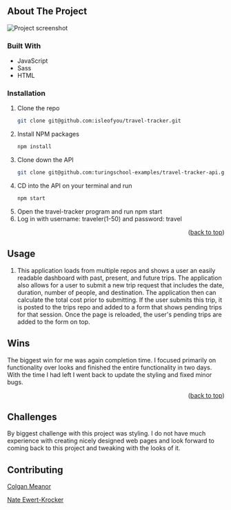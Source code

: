 <!-- ABOUT THE PROJECT -->
## About The Project

![Project screenshot](https://user-images.githubusercontent.com/60856601/142059848-c3d0906f-5ec4-4ac4-a33e-d12a84892155.png)

### Built With

* JavaScript
* Sass
* HTML

### Installation

1. Clone the repo
   ```sh
   git clone git@github.com:isleofyou/travel-tracker.git
   ```
2. Install NPM packages
   ```sh
   npm install
   ```
3. Clone down the API
   ```sh
   git clone git@github.com:turingschool-examples/travel-tracker-api.git
   ```
4. CD into the API on your terminal and run
   ```sh
   npm start
   ```
5. Open the travel-tracker program and run npm start
6. Log in with username: traveler(1-50) and password: travel

<p align="right">(<a href="#top">back to top</a>)</p>

## Usage

1. This application loads from multiple repos and shows a user an easily readable dashboard with past, present, and future trips. The application also allows for a user to submit a new trip request that includes the date, duration, number of people, and destination. The application then can calculate the total cost prior to submitting. If the user submits this trip, it is posted to the trips repo and added to a form that shows pending trips for that session. Once the page is reloaded, the user's pending trips are added to the form on top. 


## Wins

The biggest win for me was again completion time. I focused primarily on functionality over looks and finished the entire functionality in two days. With the time I had left I went back to update the styling and fixed minor bugs. 

<p align="right">(<a href="#top">back to top</a>)</p>

<!-- Challenges -->
## Challenges 

By biggest challenge with this project was styling. I do not have much experience with creating nicely designed web pages and look forward to coming back to this project and tweaking with the looks of it. 

<!-- CONTRIBUTING -->
## Contributing

[Colgan Meanor](https://github.com/colganmeanor)

[Nate Ewert-Krocker](https://github.com/NEwertKrocker)
